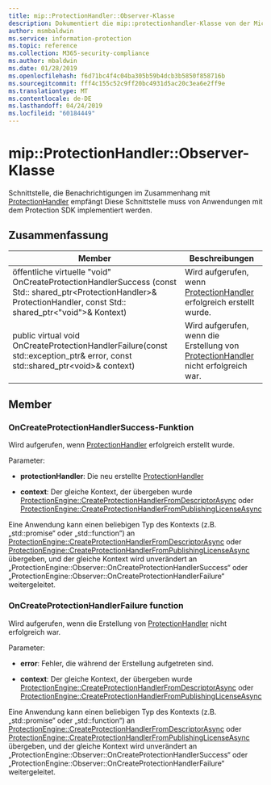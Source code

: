 ```yaml
---
title: mip::ProtectionHandler::Observer-Klasse
description: Dokumentiert die mip::protectionhandler-Klasse von der Microsoft Information Protection (MIP) SDK.
author: msmbaldwin
ms.service: information-protection
ms.topic: reference
ms.collection: M365-security-compliance
ms.author: mbaldwin
ms.date: 01/28/2019
ms.openlocfilehash: f6d71bc4f4c04ba305b59b4dcb3b5850f858716b
ms.sourcegitcommit: fff4c155c52c9ff20bc4931d5ac20c3ea6e2ff9e
ms.translationtype: MT
ms.contentlocale: de-DE
ms.lasthandoff: 04/24/2019
ms.locfileid: "60184449"
---
```

# <a name="class-mipprotectionhandlerobserver"></a>mip::ProtectionHandler::Observer-Klasse 
Schnittstelle, die Benachrichtigungen im Zusammenhang mit [ProtectionHandler](class_mip_protectionhandler.md) empfängt
Diese Schnittstelle muss von Anwendungen mit dem Protection SDK implementiert werden.
  
## <a name="summary"></a>Zusammenfassung
 Member                        | Beschreibungen                                
--------------------------------|---------------------------------------------
öffentliche virtuelle "void" OnCreateProtectionHandlerSuccess (const Std:: shared_ptr\<ProtectionHandler\>& ProtectionHandler, const Std:: shared_ptr\<"void"\>& Kontext)  |  Wird aufgerufen, wenn [ProtectionHandler](class_mip_protectionhandler.md) erfolgreich erstellt wurde.
public virtual void OnCreateProtectionHandlerFailure(const std::exception_ptr& error, const std::shared_ptr\<void\>& context)  |  Wird aufgerufen, wenn die Erstellung von [ProtectionHandler](class_mip_protectionhandler.md) nicht erfolgreich war.
  
## <a name="members"></a>Member
  
### <a name="oncreateprotectionhandlersuccess-function"></a>OnCreateProtectionHandlerSuccess-Funktion
Wird aufgerufen, wenn [ProtectionHandler](class_mip_protectionhandler.md) erfolgreich erstellt wurde.

Parameter:  
* **protectionHandler**: Die neu erstellte [ProtectionHandler](class_mip_protectionhandler.md)


* **context**: Der gleiche Kontext, der übergeben wurde [ProtectionEngine::CreateProtectionHandlerFromDescriptorAsync](class_mip_protectionengine.md#createprotectionhandlerfromdescriptorasync-function) oder [ProtectionEngine::CreateProtectionHandlerFromPublishingLicenseAsync](class_mip_protectionengine.md#createprotectionhandlerfrompublishinglicenseasync-function)


Eine Anwendung kann einen beliebigen Typ des Kontexts (z.B. „std::promise“ oder „std::function“) an [ProtectionEngine::CreateProtectionHandlerFromDescriptorAsync](class_mip_protectionengine.md#createprotectionhandlerfromdescriptorasync-function) oder [ProtectionEngine::CreateProtectionHandlerFromPublishingLicenseAsync](class_mip_protectionengine.md#createprotectionhandlerfrompublishinglicenseasync-function) übergeben, und der gleiche Kontext wird unverändert an „ProtectionEngine::Observer::OnCreateProtectionHandlerSuccess“ oder „ProtectionEngine::Observer::OnCreateProtectionHandlerFailure“ weitergeleitet.
  
### <a name="oncreateprotectionhandlerfailure-function"></a>OnCreateProtectionHandlerFailure function
Wird aufgerufen, wenn die Erstellung von [ProtectionHandler](class_mip_protectionhandler.md) nicht erfolgreich war.

Parameter:  
* **error**: Fehler, die während der Erstellung aufgetreten sind. 


* **context**: Der gleiche Kontext, der übergeben wurde [ProtectionEngine::CreateProtectionHandlerFromDescriptorAsync](class_mip_protectionengine.md#createprotectionhandlerfromdescriptorasync-function) oder [ProtectionEngine::CreateProtectionHandlerFromPublishingLicenseAsync](class_mip_protectionengine.md#createprotectionhandlerfrompublishinglicenseasync-function)


Eine Anwendung kann einen beliebigen Typ des Kontexts (z.B. „std::promise“ oder „std::function“) an [ProtectionEngine::CreateProtectionHandlerFromDescriptorAsync](class_mip_protectionengine.md#createprotectionhandlerfromdescriptorasync-function) oder [ProtectionEngine::CreateProtectionHandlerFromPublishingLicenseAsync](class_mip_protectionengine.md#createprotectionhandlerfrompublishinglicenseasync-function) übergeben, und der gleiche Kontext wird unverändert an „ProtectionEngine::Observer::OnCreateProtectionHandlerSuccess“ oder „ProtectionEngine::Observer::OnCreateProtectionHandlerFailure“ weitergeleitet.